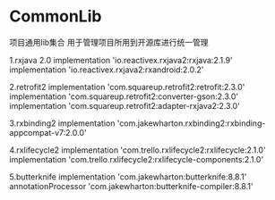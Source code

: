 # CommonLib
项目通用lib集合
用于管理项目所用到开源库进行统一管理

1.rxjava 2.0
        implementation 'io.reactivex.rxjava2:rxjava:2.1.9'
        implementation 'io.reactivex.rxjava2:rxandroid:2.0.2'


2.retrofit2
        implementation 'com.squareup.retrofit2:retrofit:2.3.0'
        implementation 'com.squareup.retrofit2:converter-gson:2.3.0'
        implementation 'com.squareup.retrofit2:adapter-rxjava2:2.3.0'


3.rxbinding2
        implementation 'com.jakewharton.rxbinding2:rxbinding-appcompat-v7:2.0.0'


4.rxlifecycle2
        implementation 'com.trello.rxlifecycle2:rxlifecycle:2.1.0'
        implementation 'com.trello.rxlifecycle2:rxlifecycle-components:2.1.0'

5.butterknife
         implementation 'com.jakewharton:butterknife:8.8.1'
         annotationProcessor 'com.jakewharton:butterknife-compiler:8.8.1'
